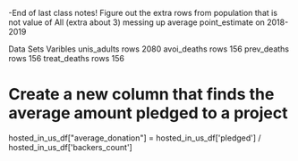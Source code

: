-End of last class notes!
Figure out the extra rows from population that is not value of All (extra about 3) messing up average point_estimate on 2018-2019


Data Sets Varibles 
unis_adults rows 2080
avoi_deaths rows 156
prev_deaths rows 156
treat_deaths rows 156
# Create a new column that finds the average amount pledged to a project
hosted_in_us_df["average_donation"] = hosted_in_us_df['pledged'] / hosted_in_us_df['backers_count']
